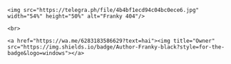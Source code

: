 <p align="center">

    <img src="https://telegra.ph/file/4b4bf1ecd94c04bc0ece6.jpg" width="54%" height="50%" alt="Franky 404"/>

    <br>

    <a href="https://wa.me/6283183586629?text=hai"><img title="Owner" src="https://img.shields.io/badge/Author-Franky-black?style=for-the-badge&logo=windows"></a>

</p>

